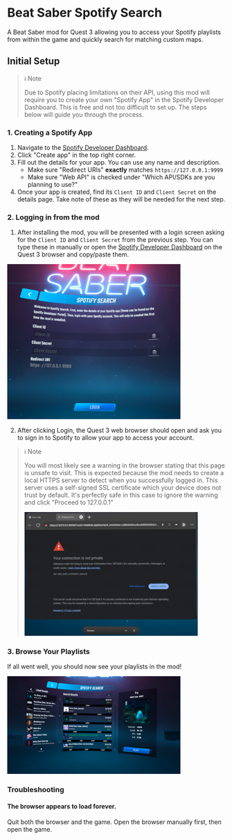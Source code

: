 # Beat Saber Spotify Search

A Beat Saber mod for Quest 3 allowing you to access your Spotify playlists from within the game and quickly search for matching custom maps.


## Initial Setup

> ℹ️ Note
>
> Due to Spotify placing limitations on their API, using this mod will require you to create your own "Spotify App" in the Spotify Developer Dashboard. This is free and not too difficult to set up. The steps below will guide you through the process.

### 1. Creating a Spotify App

1. Navigate to the [Spotify Developer Dashboard](https://developer.spotify.com/dashboard).
2. Click "Create app" in the top right corner.
3. Fill out the details for your app. You can use any name and description.
   - Make sure "Redirect URIs" __exactly__ matches `https://127.0.0.1:9999`
   - Make sure "Web API" is checked under "Which API/SDKs are you planning to use?"
4. Once your app is created, find its `Client ID` and `Client Secret` on the details page. Take note of these as they will be needed for the next step.

### 2. Logging in from the mod

1. After installing the mod, you will be presented with a login screen asking for the `Client ID` and `Client Secret` from the previous step. You can type these in manually or open the [Spotify Developer Dashboard](https://developer.spotify.com/dashboard) on the Quest 3 browser and copy/paste them.

<img src="docs/login.png" alt="Login Screen" width="400">

2. After clicking Login, the Quest 3 web browser should open and ask you to sign in to Spotify to allow your app to access your account.
> ℹ️ Note
> 
> You will most likely see a warning in the browser stating that this page is unsafe to visit. This is expected because the mod needs to create a local HTTPS server to detect when you successfully logged in. This server uses a self-signed SSL certificate which your device does not trust by default. It's perfectly safe in this case to ignore the warning and click "Proceed to 127.0.0.1" 
> 
> <img src="docs/browser.png" alt="Browser Warning" width="400"> 

### 3. Browse Your Playlists

If all went well, you should now see your playlists in the mod!

<img src="docs/search.png" alt="Browser Warning" width="400">

### Troubleshooting

#### The browser appears to load forever.

Quit both the browser and the game. Open the browser manually first, then open the game.
